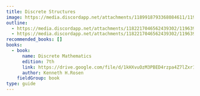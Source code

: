 ```yaml
---
title: Discrete Structures
image: https://media.discordapp.net/attachments/1189918793368084611/1196400618634493952/08EPBS_MATHS.webp?ex=65b77de7&is=65a508e7&hm=af2f9233c054bee8b4d2461a0b58219b26d569d4411cc1c364d4761484198325&=&format=webp
outline:
  - https://media.discordapp.net/attachments/1182217046562439302/1196398712646279188/discrete_strucutres_1.webp?ex=65b77c21&is=65a50721&hm=5e274e7b34dbaa7e52dde0eb724e010b918e1bb7cb611774a88828bcc758cf32&=&format=webp
  - https://media.discordapp.net/attachments/1182217046562439302/1196398713065721907/discrete_strucutres_2.webp?ex=65b77c21&is=65a50721&hm=f3cab61e23de3719c78b9dac533b374a0d75780e0f84ec4ffb39a503988e3b4f&=&format=webp
recommended_books: []
books:
  - book:
      name: Discrete Mathematics
      edition: 7th
      link: https://drive.google.com/file/d/1kHXvuOzM3PBED4rzpa4Z7lZxr1JCZYlE/view?usp=drive_link
      author: Kenneth H.Rosen
    fieldGroup: book
type: guide
---
```

